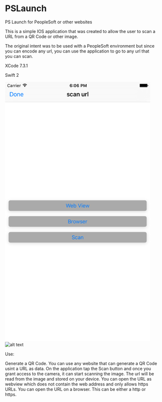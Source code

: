 # PSLaunch
PS Launch for PeopleSoft or other websites

This is a simple IOS application that was created to allow the user to scan a URL from a QR Code or other image.

The original intent was to be used with a PeopleSoft environment but since you can encode any url, you can use the application to go to any url that you can scan.

XCode 7.3.1

Swift 2

![alt text](screenshot.png "PSLaunch Screenshot")
![alt text](screenshot2.png "PSLaunch Screenshot")

Use:

Generate a QR Code. You can use any website that can generate a QR Code usint a URL as data.
On the application tap the Scan button and once you grant access to the camera, it can start scanning the image. The url will be read from the image and stored on your device.
You can open the URL as webview which does not contain the web address and only allows https URLs. 
You can open the URL on a browser. This can be either a http or https.


